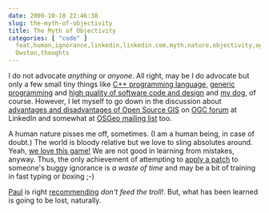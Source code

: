 ```yaml
---
date: 2009-10-10 22:46:38
slug: the-myth-of-objectivity
title: The Myth of Objectivity
categories: [ "code" ]
  feat,human,ignorance,linkedin,linkedin.com,myth,nature,objectivity,ogc,open source,philosophy,programming,rambling,religion,Shawn
  Owston,thoughts
---
```


I do not advocate _anything_ or _anyone_. All right, may be I do advocate but only a few small tiny things like [C++ programming language](http://cpp-next.com/), [generic programming](http://www.boost.org/) and [high quality of software code and design](http://www.research.att.com/~bs/JSF-AV-rules.pdf) and [my dog](http://www.flickr.com/photos/mloskot/tags/dog), of course. However, I let myself to go down in the discussion about [advantages and disadvantages of Open Source GIS](http://www.linkedin.com/groupAnswers?viewQuestionAndAnswers=&gid=55322&discussionID=7776133&goback=.anh_55322) on [OGC forum](http://www.linkedin.com/groups?home=&gid=55322&trk=anet_ug_hm&goback=.anh_55322) at LinkedIn and somewhat at [OSGeo mailing list](http://lists.osgeo.org/pipermail/discuss/2009-October/006085.html) too.





A human nature pisses me off, sometimes. (I am a human being, in case of doubt.) The world is bloody relative but we love to sling absolutes around. Yeah, [we love this game!](http://www.nba.com/video/i_love_this_game.html) We are not good in learning from mistakes, anyway. Thus, the only achievement of attempting to [apply a patch](http://directory.fsf.org/project/patch/) to someone's buggy ignorance is _a waste of time_ and may be a bit of training in fast typing or boxing ;-)





[Paul](http://www.cleverelephant.ca/) is right [recommending](http://lists.osgeo.org/pipermail/discuss/2009-October/006089.html) _don't feed the troll!_. But, what has been learned is going to be lost, naturally.
